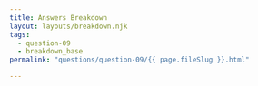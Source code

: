 ```yaml
---
title: Answers Breakdown
layout: layouts/breakdown.njk
tags:
  - question-09
  - breakdown_base
permalink: "questions/question-09/{{ page.fileSlug }}.html"

---
```


